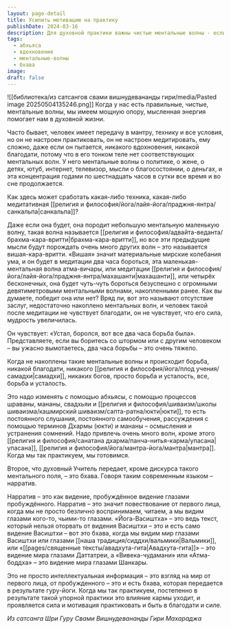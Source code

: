 ```yaml
---
layout: page-detail
title: Усилить мотивацию на практику
publishDate: 2024-03-16
description: Для духовной практики важны чистые ментальные волны - если ум занят мирским, медитация даёт лишь усталость и борьбу. Побеждать старые привычки помогает абхьяса (практика), шравана, манана, свадхьяя, а также упасана и мантра. Настоящее вдохновение приходит через бхаву - видение мира глазами пробуждённого, которое передаёт учитель. Постепенно это меняет внутренний настрой, усиливает благодать и мотивацию к практике.
tags:
  - абхьяса
  - вдохновение
  - ментальные-волны
  - бхава
image: 
draft: false
---
```

![[библиотека/из сатсангов свами вишнудевананды гири/media/Pasted image 20250504135246.png]]
 Когда у нас есть правильные, чистые, ментальные волны, мы имеем мощную опору, мысленная энергия помогает нам в духовной жизни.

 Часто бывает, человек имеет передачу в мантру, технику и все условия, но он не настроен практиковать, он не настроен медитировать, ему сложно, даже если он пытается, никакого вдохновения, никакой благодати, потому что в его тонком теле нет соответствующих ментальных волн. У него ментальные волны о политике, о жене, о детях, ютуб, интернет, телевизор, мысли о благосостоянии, о деньгах, и эта концентрация годами по шестнадцать часов в сутки все время и во сне продолжается.

 Как здесь может сработать какая-либо техника, какая-либо медитативная [[религия и философия/йога/лайя-йога/праджня-янтра/санкальпа|санкальпа]]?

 Даже если она будет, она породит небольшую ментальную маленькую волну, такая волна называется [[религия и философия/адвайта-веданта/брахма-кара-вритти|брахма-кара-вритти]], но все эти предыдущие мысли будут порождать очень много других волн – это называется вишая-кара-вритти. «Вишая» значит материальные мирские колебания ума, и он будет в медитации два часа бороться, эта маленькая-ментальная волна атма-вичары, или медитации [[религия и философия/йога/лайя-йога/праджня-янтра/махашанти|махашанти]], или четырёх бесконечных, она будет чуть-чуть бороться безуспешно с огромными девятиметровыми ментальными волнами, накопленными ранее. Как вы думаете, победит она или нет? Вряд ли, вот это называют отсутствие заслуг, недостаточно накоплено ментальных волн, и человек такой после медитации не чувствует благодати, он не чувствует, что его сила, мудрость увеличилась.

 Он чувствует: «Устал, боролся, вот все два часа борьба была». Представляете, если вы боритесь со штормом или с другим человеком – вы ужасно вымотаетесь, два часа борьбы – это очень тяжело.

 Когда не накоплены такие ментальные волны и происходит борьба, никакой благодати, никакого [[религия и философия/йога/плод учения/самадхи|самадхи]], никаких богов, просто борьба и усталость, все, борьба и усталость.

 Это надо изменять с помощью абхьясы, с помощью процессов шраваны, мананы, свадхьяи и [[религия и философия/шиваизм/школы шиваизма/кашмирский шиваизм/сапта-ратна/юкти|юкти]], то есть постоянного слушания, постоянного самообучения, рассуждения с помощью терминов Дхармы (юкти) и мананы – осмысления и устранения сомнений. Надо привлечь очень много волн, кроме этого [[религия и философия/санатана дхарма/панча-нитья-карма/упасана|упасана]], [[религия и философия/йога/мантра-йога/мантра|мантра]]. Когда мы так практикуем, мы готовимся.

 Второе, что духовный Учитель передает, кроме дискурса такого ментального поля, – это бхава. Говоря таким современным языком – нарратив.

 Нарратив – это как видение, пробуждённое видение глазами пробуждённого. Нарратив – это значит повествование от первого лица, когда мы не просто безлично воспринимаем, читаем, а мы видим глазами кого-то, чьими-то глазами. «Йога-Васиштха» – это ведь текст, который нельзя оторвать от видения Васиштхи – это и есть само видение Васиштхи – вот это бхава, когда мы видим мир глазами Васиштхи или глазами [[наша традиция/сиддхи/вальмики|Вальмики]], или «[[pages/священные тексты/авадхута-гита|Авадхута-гита]]» – это видение мира глазами Даттатреи, а «Вивека-чудамани» или «Атма-боддха» – это видение мира глазами Шанкары.

 Это не просто интеллектуальная информация – это взгляд на мир от первого лица, от пробужденного – это и есть бхава, которая передается в результате гуру-йоги. Когда мы так практикуем, постепенно в результате такой упорной практики это влияние кармы уходит, и проявляется сила и мотивация практиковать и быть в благодати и силе.

*Из сатсанга Шри Гуру Свами Вишнудевананды Гири Махараджа*